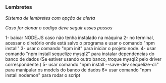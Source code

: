 ### Lembretes
*Sistema de lembretes com opção de alerta*

_Caso for clonar o codigo deve seguir esses passos_

1- baixar NODE.JS caso não tenha instalado na máquina 2- no terminal, acessar o diretório onde está salvo o programa e usar o comando "npm install" 3- usar o comando "npm init" para iniciar o projeto node. 4- usar comando "npm install sequelize mysql2" para instalar dependencias do banco de dados (Se estiver usando outro banco, troque mysql2 pelo driver correspondente.) 5- usar comando "npm install --save-dev sequelize-cli" para manipular os models do banco de dados 6= usar comando "npm install nodemon" para rodar o script